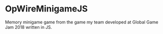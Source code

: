 # OpWireMinigameJS
Memory minigame game from the game my team developed at Global Game Jam 2018 written in JS.
